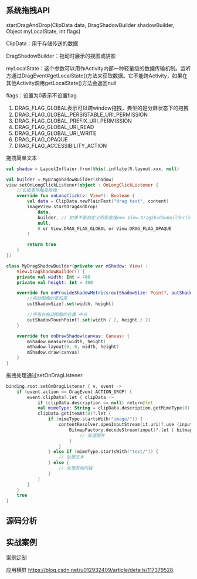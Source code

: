 ## 系统拖拽API
startDragAndDrop(ClipData data, DragShadowBuilder shadowBuilder, Object myLocalState, int flags)

ClipData：用于存储传送的数据

DragShadowBuilder：拖动时展示的视图或阴影

myLocalState：这个参数可以用作Activity内部一种轻量级的数据传输机制。监听方通过DragEvent#getLocalState()方法来获取数据。它不能跨Activity，如果在其他Activity调用getLocalState()方法会返回null

flags：设置为0表示不设置flag

1. DRAG_FLAG_GLOBAL表示可以跨window拖拽，典型的是分屏状态下的拖拽
2. DRAG_FLAG_GLOBAL_PERSISTABLE_URI_PERMISSION
3. DRAG_FLAG_GLOBAL_PREFIX_URI_PERMISSION
4. DRAG_FLAG_GLOBAL_URI_READ
5. DRAG_FLAG_GLOBAL_URI_WRITE
6. DRAG_FLAG_OPAQUE
7. DRAG_FLAG_ACCESSIBILITY_ACTION

拖拽简单文本
```kotlin
val shadow = LayoutInflater.from(this).inflate(R.layout.xxx, null)

val builder = MyDragShadowBuilder(shadow)
view.setOnLongClickListener(object : OnLongClickListener {
    //长按事件触发拖拽
    override fun onLongClick(v: View?): Boolean {
        val data = ClipData.newPlainText("drag text", content)
        imageView.startDragAndDrop(
            data,
            builder, // 如果不是自定义阴影直接new View.DragShadowBuilder(view)
            null,
            0 or View.DRAG_FLAG_GLOBAL or View.DRAG_FLAG_OPAQUE
        )

        return true
    }
})

class MyDragShadowBuilder(private var mShadow: View) :
    View.DragShadowBuilder() {
    private val width: Int = 400
    private val height: Int = 400

    override fun onProvideShadowMetrics(outShadowSize: Point?, outShadowTouchPoint: Point?) {
        //拖动图像的宽和高
        outShadowSize?.set(width, height)

        //手指在拖动图像的位置 中点
        outShadowTouchPoint?.set(width / 2, height / 2)
    }

    override fun onDrawShadow(canvas: Canvas) {
        mShadow.measure(width, height)
        mShadow.layout(0, 0, width, height)
        mShadow.draw(canvas)
    }
}
```

拖拽处理通过setOnDragListener
```kotlin
binding.root.setOnDragListener { v, event ->
    if (event.action == DragEvent.ACTION_DROP) {
        event.clipData?.let { clipData ->
            if (clipData.description == null) return@let
            val mimeType: String = clipData.description.getMimeType(0)
            clipData.getItemAt(0)?.let {
                if (mimeType.startsWith("image/")) {
                    contentResolver.openInputStream(it.uri)?.use {input->
                        BitmapFactory.decodeStream(input)?.let { bitmap->
                            // 处理图片
                        }
                    }
                } else if (mimeType.startsWith("text/")) {
                    // 处理文本
                } else {
                    // 处理其他内容
                }
            }
        }
    }
    true
}
```

## 源码分析

## 实战案例
[案例定制](./fws_drag_case.md)

应用横屏
https://blog.csdn.net/u012932409/article/details/117379528